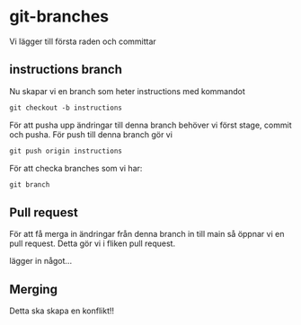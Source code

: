 # git-branches

Vi lägger till första raden och committar

## instructions branch

Nu skapar vi en branch som heter instructions med kommandot

```md
git checkout -b instructions
```

För att pusha upp ändringar  till denna branch behöver vi 
först stage, commit  och pusha. För push till denna branch
gör vi

```md
git push origin instructions
```

För att checka branches som vi har:

```md
git branch
```

## Pull request

För att få merga in ändringar från denna branch in till main så öppnar vi en pull request. Detta gör vi i fliken pull request.

lägger in något...

## Merging

Detta ska skapa en konflikt!!